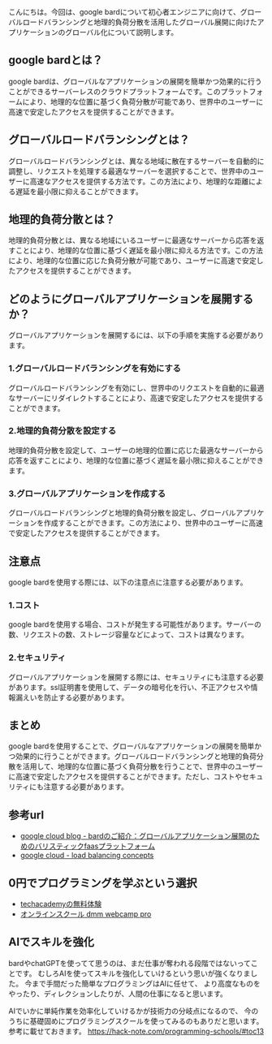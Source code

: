 <!--
title: 【起業家向け】google bardで実現するグローバル展開に向けたアプリケーションのグローバル化
tags: google,bard,起業
id: 
private: false
-->

こんにちは。今回は、google bardについて初心者エンジニアに向けて、グローバルロードバランシングと地理的負荷分散を活用したグローバル展開に向けたアプリケーションのグローバル化について説明します。

## google bardとは？
google bardは、グローバルなアプリケーションの展開を簡単かつ効果的に行うことができるサーバーレスのクラウドプラットフォームです。このプラットフォームにより、地理的な位置に基づく負荷分散が可能であり、世界中のユーザーに高速で安定したアクセスを提供することができます。

## グローバルロードバランシングとは？
グローバルロードバランシングとは、異なる地域に散在するサーバーを自動的に調整し、リクエストを処理する最適なサーバーを選択することで、世界中のユーザーに高速なアクセスを提供する方法です。この方法により、地理的な距離による遅延を最小限に抑えることができます。

## 地理的負荷分散とは？
地理的負荷分散とは、異なる地域にいるユーザーに最適なサーバーから応答を返すことにより、地理的な位置に基づく遅延を最小限に抑える方法です。この方法により、地理的な位置に応じた負荷分散が可能であり、ユーザーに高速で安定したアクセスを提供することができます。

## どのようにグローバルアプリケーションを展開するか？
グローバルアプリケーションを展開するには、以下の手順を実施する必要があります。

### 1.グローバルロードバランシングを有効にする
グローバルロードバランシングを有効にし、世界中のリクエストを自動的に最適なサーバーにリダイレクトすることにより、高速で安定したアクセスを提供することができます。

### 2.地理的負荷分散を設定する
地理的負荷分散を設定して、ユーザーの地理的位置に応じた最適なサーバーから応答を返すことにより、地理的な位置に基づく遅延を最小限に抑えることができます。

### 3.グローバルアプリケーションを作成する
グローバルロードバランシングと地理的負荷分散を設定し、グローバルアプリケーションを作成することができます。この方法により、世界中のユーザーに高速で安定したアクセスを提供することができます。

## 注意点
google bardを使用する際には、以下の注意点に注意する必要があります。

### 1.コスト
google bardを使用する場合、コストが発生する可能性があります。サーバーの数、リクエストの数、ストレージ容量などによって、コストは異なります。

### 2.セキュリティ
グローバルアプリケーションを展開する際には、セキュリティにも注意する必要があります。ssl証明書を使用して、データの暗号化を行い、不正アクセスや情報漏えいを防止する必要があります。

## まとめ
google bardを使用することで、グローバルなアプリケーションの展開を簡単かつ効果的に行うことができます。グローバルロードバランシングと地理的負荷分散を活用して、地理的な位置に基づく負荷分散を行うことで、世界中のユーザーに高速で安定したアクセスを提供することができます。ただし、コストやセキュリティにも注意する必要があります。

## 参考url
- [google cloud blog - bardのご紹介：グローバルアプリケーション展開のためのバリスティックfaasプラットフォーム](https://cloud.google.com/blog/ja/products/application-development/introducing-bard-a-ballistic-faas-platform-for-global-application-deployment?hl=ja)
- [google cloud - load balancing concepts](https://cloud.google.com/load-balancing/docs/load-balancing-overview?hl=ja)

## 0円でプログラミングを学ぶという選択
- [techacademyの無料体験](//af.moshimo.com/af/c/click?a_id=2612475&amp;p_id=1555&amp;pc_id=2816&amp;pl_id=22706&amp;url=https%3a%2f%2ftechacademy.jp%2fhtmlcss-trial%3futm_source%3dmoshimo%26utm_medium%3daffiliate%26utm_campaign%3dtextad)
- [オンラインスクール dmm webcamp pro](//af.moshimo.com/af/c/click?a_id=2612482&amp;p_id=1363&amp;pc_id=2297&amp;pl_id=39999&amp;guid=on)


## AIでスキルを強化
bardやchatGPTを使ってて思うのは、まだ仕事が奪われる段階ではないってことです。
むしろAIを使ってスキルを強化していけるという思いが強くなりました。
今まで手間だった簡単なプログラミングはAIに任せて、
より高度なものをやったり、ディレクションしたりが、人間の仕事になると思います。

AIでいかに単純作業を効率化していけるかが技術力の分岐点になるので、
今のうちに基礎固めにプログラミングスクールを使ってみるのもありだと思います。
参考に載せておきます。
https://hack-note.com/programming-schools/#toc13

